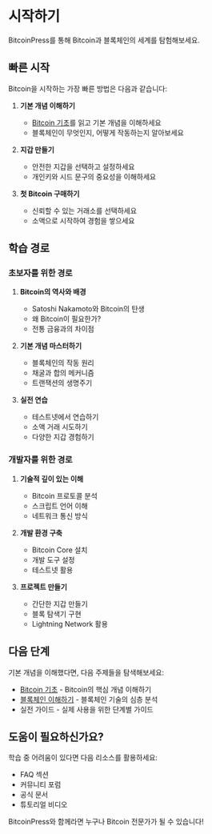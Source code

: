 # 시작하기

BitcoinPress를 통해 Bitcoin과 블록체인의 세계를 탐험해보세요.

## 빠른 시작

Bitcoin을 시작하는 가장 빠른 방법은 다음과 같습니다:

1. **기본 개념 이해하기**
   - [Bitcoin 기초](/guide/bitcoin-basics)를 읽고 기본 개념을 이해하세요
   - 블록체인이 무엇인지, 어떻게 작동하는지 알아보세요

2. **지갑 만들기**
   - 안전한 지갑을 선택하고 설정하세요
   - 개인키와 시드 문구의 중요성을 이해하세요

3. **첫 Bitcoin 구매하기**
   - 신뢰할 수 있는 거래소를 선택하세요
   - 소액으로 시작하여 경험을 쌓으세요

## 학습 경로

### 초보자를 위한 경로

1. **Bitcoin의 역사와 배경**
   - Satoshi Nakamoto와 Bitcoin의 탄생
   - 왜 Bitcoin이 필요한가?
   - 전통 금융과의 차이점

2. **기본 개념 마스터하기**
   - 블록체인의 작동 원리
   - 채굴과 합의 메커니즘
   - 트랜잭션의 생명주기

3. **실전 연습**
   - 테스트넷에서 연습하기
   - 소액 거래 시도하기
   - 다양한 지갑 경험하기

### 개발자를 위한 경로

1. **기술적 깊이 있는 이해**
   - Bitcoin 프로토콜 분석
   - 스크립트 언어 이해
   - 네트워크 통신 방식

2. **개발 환경 구축**
   - Bitcoin Core 설치
   - 개발 도구 설정
   - 테스트넷 활용

3. **프로젝트 만들기**
   - 간단한 지갑 만들기
   - 블록 탐색기 구현
   - Lightning Network 활용

## 다음 단계

기본 개념을 이해했다면, 다음 주제들을 탐색해보세요:

- [Bitcoin 기초](/guide/bitcoin-basics) - Bitcoin의 핵심 개념 이해하기
- [블록체인 이해하기](/guide/understanding-blockchain) - 블록체인 기술의 심층 분석
- 실전 가이드 - 실제 사용을 위한 단계별 가이드

## 도움이 필요하신가요?

학습 중 어려움이 있다면 다음 리소스를 활용하세요:

- FAQ 섹션
- 커뮤니티 포럼
- 공식 문서
- 튜토리얼 비디오

BitcoinPress와 함께라면 누구나 Bitcoin 전문가가 될 수 있습니다!